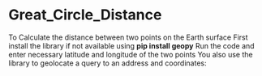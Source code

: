 # Great_Circle_Distance

To Calculate the distance between two points on the Earth surface
First install the library if not available using **pip install geopy**
Run the code and enter necessary latitude and longitude of the two points
You also use the library to geolocate a query to an address and coordinates:

